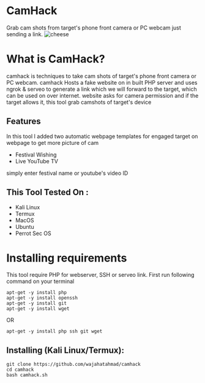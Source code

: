 # CamHack
Grab cam shots from target's phone front camera or PC webcam just sending a link.
![cheese](https://i.imgur.com/r8E7soK.png)
# What is CamHack?
<p>camhack is techniques to take cam shots of target's phone front camera or PC webcam. camhack Hosts a fake website on in built PHP server and uses ngrok & serveo to generate a link which we will forward to the target, which can be used on over internet. website asks for camera permission and if the target allows it, this tool grab camshots of target's device</p>

## Features
<p>In this tool I added two automatic webpage templates for engaged target on webpage to get more picture of cam</p>
<ul>
  <li>Festival Wishing</li>
  <li>Live YouTube TV</li>
</ul>
<p>simply enter festival name or youtube's video ID</p>

## This Tool Tested On :
<ul>
  <li>Kali Linux</li>
  <li>Termux</li>
  <li>MacOS</li>
  <li>Ubuntu</li>
  <li>Perrot Sec OS</li>
</ul>

# Installing requirements
<p>This tool require PHP for webserver, SSH or serveo link. First run following command on your terminal</p>

```
apt-get -y install php
apt-get -y install openssh
apt-get -y install git
apt-get -y install wget
```
OR
```
apt-get -y install php ssh git wget
```

## Installing (Kali Linux/Termux):

```
git clone https://github.com/wajahatahmad/camhack
cd camhack
bash camhack.sh
```

